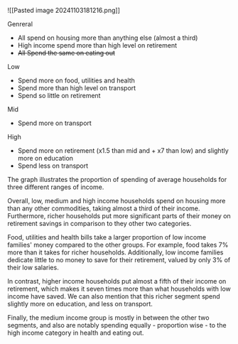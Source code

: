 ![[Pasted image 20241103181216.png]]

Genreral
- All spend on housing more than anything else (almost a third)
- High income spend more than high level on retirement
- ~~All Spend the same on eating out~~ 


Low 
- Spend more on food, utilities and health
- Spend more than high level on transport
- Spend so little on retirement

Mid 
- Spend more on transport

High
- Spend more on retirement (x1.5 than mid and + x7 than low) and slightly more on education
- Spend less on transport


The graph illustrates the proportion of spending of average households for three different ranges of income. 

Overall, low, medium and high income households spend on housing more than any other commodities, taking almost a third of their income. Furthermore, richer households put more significant parts of their money on retirement savings in comparison to they other two categories.

Food, utilities and health bills take a larger proportion of low income families' money compared to the other groups. For example, food takes 7% more than it takes for richer households. Additionally, low income families dedicate little to no money to save for their retirement, valued by only 3% of their low salaries.

In contrast, higher income households put almost a fifth of their income on retirement, which makes it seven times more than what households with low income have saved. We can also mention that this richer segment spend slightly more on education, and less on transport.

Finally, the medium income group is mostly in between the other two segments, and also are notably spending equally - proportion wise - to the high income category in health and eating out.